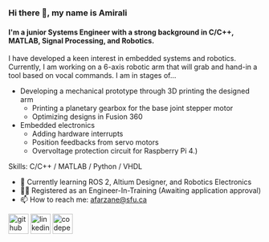 ### Hi there 👋, my name is Amirali
#### I'm a junior Systems Engineer with a strong background in C/C++, MATLAB, Signal Processing, and Robotics.
I have developed a keen interest in embedded systems and robotics.
Currently, I am working on a 6-axis robotic arm that will grab and hand-in a tool based on vocal commands. I am in stages of...
  -  Developing a mechanical prototype through 3D printing the designed arm
     -  Printing a planetary gearbox for the base joint stepper motor
     -  Optimizing designs in Fusion 360
  -  Embedded electronics
     -  Adding hardware interrupts
     -  Position feedbacks from servo motors
     -  Overvoltage protection circuit for Raspberry Pi 4.)

Skills: C/C++ / MATLAB / Python / VHDL  

- 🌱 Currently learning ROS 2, Altium Designer, and Robotics Electronics 
- 👨‍🔧 Registered as an Engineer-In-Training (Awaiting application approval)
- 📫 How to reach me: afarzane@sfu.ca 


[<img src='https://cdn.jsdelivr.net/npm/simple-icons@3.0.1/icons/github.svg' alt='github' height='40'>](https://github.com/https://github.com/afarzane)  [<img src='https://cdn.jsdelivr.net/npm/simple-icons@3.0.1/icons/linkedin.svg' alt='linkedin' height='40'>](https://www.linkedin.com/in/https://www.linkedin.com/in/afarzane//)  [<img src='https://cdn.jsdelivr.net/npm/simple-icons@3.0.1/icons/codepen.svg' alt='codepen' height='40'>](https://codepen.io/https://codepen.io/afarzane)  

